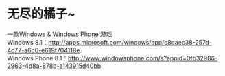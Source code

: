 无尽的橘子~
=
一款Windows & Windows Phone 游戏<br>
Windows 8.1：http://apps.microsoft.com/windows/app/c8caec38-257d-4c77-a6c0-e619f704118e <br>
Windows Phone 8.1：http://www.windowsphone.com/s?appid=0fb32986-2963-4d8a-878b-a143915d40bb
